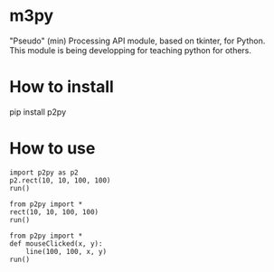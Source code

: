 # m3py
"Pseudo" (min) Processing API module, based on tkinter, for Python.  
This module is being developping for teaching python for others.

# How to install

pip install p2py

# How to use
```python:sample
import p2py as p2
p2.rect(10, 10, 100, 100)
run()
```

```
from p2py import *
rect(10, 10, 100, 100)
run()
```

```
from p2py import *
def mouseClicked(x, y):
    line(100, 100, x, y)
run()
```
